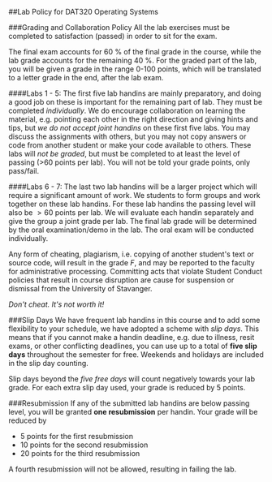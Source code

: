 ##Lab Policy for DAT320 Operating Systems

###Grading and Collaboration Policy
All the lab exercises must be completed to satisfaction (passed) in order to sit for the exam. 

The final exam accounts for 60 % of the final grade in the course, while the lab grade accounts for the remaining 40 %. For the graded part of the lab, you will be given a grade in the range 0-100 points, which will be translated to a letter grade in the end, after the lab exam.

####Labs 1 - 5:
The first five lab handins are mainly preparatory, and doing a good job on these is important for the remaining part of lab. They must be completed *individually*. We do encourage collaboration on learning the material, e.g. pointing each other in the right direction and giving hints and tips, but *we do not accept joint handins* on these first five labs. You may discuss the assignments with others, but you may not copy answers or code from another student or make your code available to others. These labs will *not be graded*, but must be completed to at least the level of passing (>60 points per lab). You will not be told your grade points, only pass/fail.

####Labs 6 - 7:
The last two lab handins will be a larger project which will require a significant amount of work. We students to form groups and work together on these lab handins. For these lab handins the passing level will also be $>60$ points per lab. We will evaluate each handin separately and give the group a joint grade per lab. The final lab grade will be determined by the oral examination/demo in the lab. The oral exam will be conducted individually.

Any form of cheating, plagiarism, i.e. copying of another student's text or source code, will result in the grade *F*, and may be reported to the faculty for administrative processing. Committing acts that violate Student Conduct policies that result in course disruption are cause for suspension or dismissal from the University of Stavanger.

*Don't cheat. It's not worth it!*

###Slip Days
We have frequent lab handins in this course and to add some flexibility to your schedule, we have adopted a scheme with *slip days*. This means that if you cannot make a handin deadline, e.g. due to illness, resit exams, or other conflicting deadlines, you can use up to a total of **five slip days** throughout the semester for free. Weekends and holidays are included in the slip day counting.

Slip days beyond the *five free days* will count negatively towards your lab grade. For each extra slip day used, your grade is reduced by 5 points.

###Resubmission
If any of the submitted lab handins are below passing level, you will be granted **one resubmission** per handin. Your grade will be reduced by

* 5 points for the first resubmission
* 10 points for the second resubmission
* 20 points for the third resubmission

A fourth resubmission will not be allowed, resulting in failing the lab.
